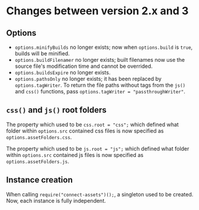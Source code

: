 # Changes between version 2.x and 3

## Options

- `options.minifyBuilds` no longer exists; now when `options.build` is `true`, builds will be minified.
- `options.buildFilenamer` no longer exists; built filenames now use the source file's modification time and cannot be overrided.
- `options.buildsExpire` no longer exists.
- `options.pathsOnly` no longer exists; it has been replaced by `options.tagWriter`. To return the file paths without tags from the `js()` and `css()` functions, pass `options.tagWriter = "passthroughWriter"`.

## `css()` and `js()` root folders

The property which used to be `css.root = "css";` which defined what folder within `options.src` contained css files is now specified as `options.assetFolders.css`.

The property which used to be `js.root = "js";` which defined what folder within `options.src` contained js files is now specified as `options.assetFolders.js`.

## Instance creation

When calling `require("connect-assets")();`, a singleton used to be created. Now, each instance is fully independent.